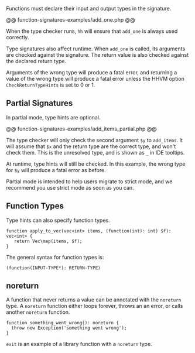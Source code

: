 Functions must declare their input and output types in the signature.

@@ function-signatures-examples/add_one.php @@

When the type checker runs, `hh` will ensure that `add_one` is always
used correctly.

Type signatures also affect runtime. When `add_one` is called, its
arguments are checked against the signature. The return value is also
checked against the declared return type.

Arguments of the wrong type will produce a fatal error, and returning
a value of the wrong type will produce a fatal error unless the HHVM
option `CheckReturnTypeHints` is set to 0 or 1.

## Partial Signatures

In partial mode, type hints are optional.

@@ function-signatures-examples/add_items_partial.php @@

The type checker will only check the second argument `$y` to
`add_items`. It will assume that `$x` and the return type are the
correct type, and won't check them. This is the unresolved type, and
is shown as `_` in IDE tooltips.

At runtime, type hints will still be checked. In this example, the
wrong type for `$y` will produce a fatal error as before.

Partial mode is intended to help users migrate to strict mode, and we
recommend you use strict mode as soon as you can.

## Function Types

Type hints can also specify function types.

``` Hack
function apply_to_vec(vec<int> items, (function(int): int) $f): vec<int> {
   return Vec\map(items, $f);
}
```

The general syntax for function types is:

```
(function(INPUT-TYPE*): RETURN-TYPE)
```

## noreturn

A function that never returns a value can be annotated with the
`noreturn` type. A `noreturn` function either loops forever, throws an
an error, or calls another `noreturn` function.

``` Hack
function something_went_wrong(): noreturn {
  throw new Exception('something went wrong');
}
```

`exit` is an example of a library function with a `noreturn` type.
